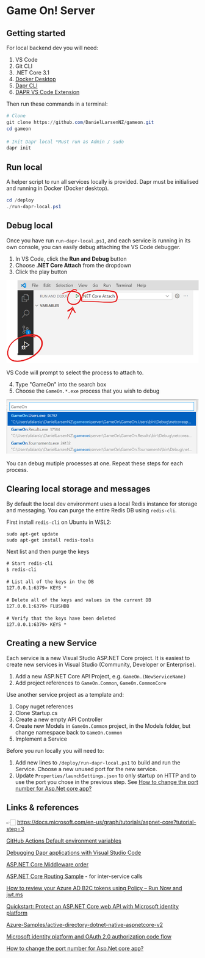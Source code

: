 # Game On! Server

## Getting started

For local backend dev you will need:

1. VS Code
2. Git CLI
3. .NET Core 3.1
4. [Docker Desktop](https://www.docker.com/products/docker-desktop)
5. [Dapr CLI](https://docs.dapr.io/getting-started/install-dapr-cli/)
6. [DAPR VS Code Extension](https://github.com/microsoft/vscode-dapr)

Then run these commands in a terminal:

```powershell
# Clone
git clone https://github.com/DanielLarsenNZ/gameon.git
cd gameon

# Init Dapr local *Must run as Admin / sudo
dapr init
```

## Run local

A helper script to run all services locally is provided. Dapr must be initialised and running in Docker (Docker desktop).

```powershell
cd /deploy
./run-dapr-local.ps1
```

## Debug local

Once you have run `run-dapr-local.ps1`, and each service is running in its own console, you can easily debug attaching the VS Code debugger.

1. In VS Code, click the **Run and Debug** button
2. Choose **.NET Core Attach** from the dropdown
3. Click the play button

![Run and debug buttons](../docs/Images/run-debug.png)

VS Code will prompt to select the process to attach to. 

4. Type "GameOn" into the search box
5. Choose the `GameOn.*.exe` process that you wish to debug

![Select the process to attach to](../docs/Images/select-process.png)

You can debug mutiple processes at one. Repeat these steps for each process.

## Clearing local storage and messages

By default the local dev environment uses a local Redis instance for storage and messaging. You can purge the entire Redis DB using `redis-cli`.

First install `redis-cli` on Ubuntu in WSL2:

    sudo apt-get update
    sudo apt-get install redis-tools

Next list and then purge the keys

    # Start redis-cli
    $ redis-cli
    
    # List all of the keys in the DB
    127.0.0.1:6379> KEYS *

    # Delete all of the keys and values in the current DB
    127.0.0.1:6379> FLUSHDB

    # Verify that the keys have been deleted
    127.0.0.1:6379> KEYS *

## Creating a new Service

Each service is a new Visual Studio ASP.NET Core project. It is easiest to create new services in Visual Studio (Community, Developer or Enterprise).

1. Add a new ASP.NET Core API Project, e.g. `GameOn.(NewServiceName)`
2. Add project references to `GameOn.Common`, `GameOn.CommonCore`

Use another service project as a template and:

1. Copy nuget references
2. Clone Startup.cs
3. Create a new empty API Controller
4. Create new Models in `GameOn.Common` project, in the Models folder, but change namespace back to `GameOn.Common`
5. Implement a Service

Before you run locally you will need to:

1. Add new lines to `/deploy/run-dapr-local.ps1` to build and run the Service. Choose a new unused port for the new service.
2. Update `Properties/launchSettings.json` to only startup on HTTP and to use the port you chose in the previous step. See [How to change the port number for Asp.Net core app?]

## Links & references

👉🏻 <https://docs.microsoft.com/en-us/graph/tutorials/aspnet-core?tutorial-step=3>

[GitHub Actions Default environment variables](https://docs.github.com/en/free-pro-team@latest/actions/reference/environment-variables#default-environment-variables)

[Debugging Dapr applications with Visual Studio Code](https://blog.ehn.nu/2020/03/debugging-dapr-applications-with-visual-studio-code/)

[ASP.NET Core Middleware order](https://docs.microsoft.com/en-us/aspnet/core/fundamentals/middleware/?view=aspnetcore-3.1)

[ASP.NET Core Routing Sample](https://github.com/dapr/dotnet-sdk/tree/master/samples/AspNetCore/RoutingSample) - for inter-service calls

[How to review your Azure AD B2C tokens using Policy – Run Now and jwt.ms](https://saraford.net/2017/09/18/how-to-review-your-azure-ad-b2c-tokens-using-policy-run-now-and-jwt-ms/)

[Quickstart: Protect an ASP.NET Core web API with Microsoft identity platform](https://docs.microsoft.com/en-us/azure/active-directory/develop/quickstart-v2-aspnet-core-web-api)

[Azure-Samples/active-directory-dotnet-native-aspnetcore-v2](https://github.com/Azure-Samples/active-directory-dotnet-native-aspnetcore-v2)

[Microsoft identity platform and OAuth 2.0 authorization code flow](https://docs.microsoft.com/en-us/azure/active-directory/develop/v2-oauth2-auth-code-flow#request-an-access-token)

[How to change the port number for Asp.Net core app?]

<!-- link refs -->
[How to change the port number for Asp.Net core app?]:https://stackoverflow.com/a/49795443/610731
